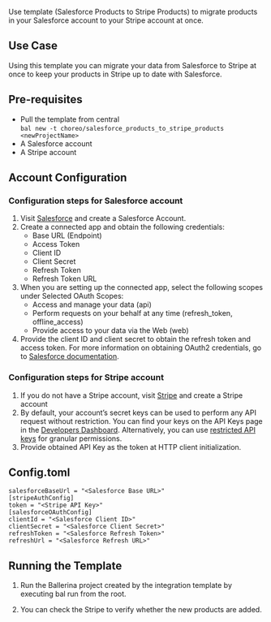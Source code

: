 Use template (Salesforce Products to Stripe Products) to migrate products in your Salesforce account to your Stripe account at once. 

## Use Case

Using this template you can migrate your data from Salesforce to Stripe at once to keep your products in Stripe up to date with Salesforce. 

## Pre-requisites
* Pull the template from central  
  `bal new -t choreo/salesforce_products_to_stripe_products <newProjectName>`
* A Salesforce account
* A Stripe account

## Account Configuration

### Configuration steps for Salesforce account

1. Visit [Salesforce](https://www.salesforce.com/) and create a Salesforce Account.
2. Create a connected app and obtain the following credentials:
    *   Base URL (Endpoint)
    *   Access Token
    *   Client ID
    *   Client Secret
    *   Refresh Token
    *   Refresh Token URL
3. When you are setting up the connected app, select the following scopes under Selected OAuth Scopes:
    *   Access and manage your data (api)
    *   Perform requests on your behalf at any time (refresh_token, offline_access)
    *   Provide access to your data via the Web (web)
4. Provide the client ID and client secret to obtain the refresh token and access token. For more information on 
obtaining OAuth2 credentials, go to [Salesforce documentation](https://help.salesforce.com/articleView?id=remoteaccess_authenticate_overview.htm).

### Configuration steps for Stripe account

1. If you do not have a Stripe account, visit [Stripe](https://dashboard.stripe.com/login) and create a Stripe account
2. By default, your account’s secret keys can be used to perform any API request without restriction. You can find your keys on the API Keys page in the [Developers Dashboard](https://dashboard.stripe.com/test/apikeys). Alternatively, you can use [restricted API keys](https://stripe.com/docs/keys#limiting-access-with-restricted-api-keys) for granular permissions.
3. Provide obtained API Key as the token at HTTP client initialization. 

## Config.toml
```
salesforceBaseUrl = "<Salesforce Base URL>"
[stripeAuthConfig]
token = "<Stripe API Key>"
[salesforceOAuthConfig]
clientId = "<Salesforce Client ID>"
clientSecret = "<Salesforce Client Secret>"
refreshToken = "<Salesforce Refresh Token>"
refreshUrl = "<Salesforce Refresh URL>"

```

## Running the Template
1. Run the Ballerina project created by the integration template by executing bal run from the root.

2. You can check the Stripe to verify whether the new products are added. 